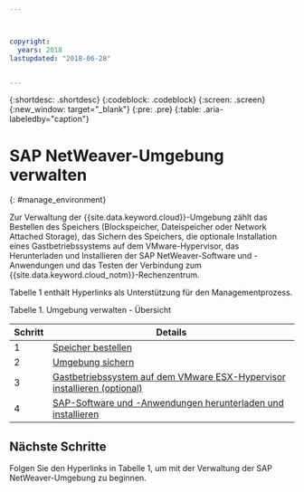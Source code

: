 ```yaml
---



copyright:
  years: 2018
lastupdated: "2018-06-28"


---
```


{:shortdesc: .shortdesc}
{:codeblock: .codeblock}
{:screen: .screen}
{:new_window: target="_blank"}
{:pre: .pre}
{:table: .aria-labeledby="caption"}

# SAP NetWeaver-Umgebung verwalten
{: #manage_environment}

Zur Verwaltung der {{site.data.keyword.cloud}}-Umgebung zählt das Bestellen des Speichers (Blockspeicher, Dateispeicher oder Network Attached Storage), das Sichern des Speichers, die optionale Installation eines Gastbetriebssystems auf dem VMware-Hypervisor, das Herunterladen und Installieren der SAP NetWeaver-Software und -Anwendungen und das Testen der Verbindung zum {{site.data.keyword.cloud_notm}}-Rechenzentrum.

Tabelle 1 enthält Hyperlinks als Unterstützung für den Managementprozess.

Tabelle 1. Umgebung verwalten - Übersicht

| Schritt | Details |
| --- | --- |
| 1 | [Speicher bestellen](/docs/infrastructure/sap-netweaver/sap-order-storage.html) |
| 2 | [Umgebung sichern](/docs/infrastructure/sap-netweaver/sap-secure-environment.html) |
| 3 | [Gastbetriebssystem auf dem VMware ESX-Hypervisor installieren (optional)](/docs/infrastructure/sap-netweaver/sap-installing-guest-operating-system-VMware-deployments.html) |
| 4 | [SAP-Software und -Anwendungen herunterladen und installieren](/docs/infrastructure/sap-netweaver/sap-installing-SAP-landscape.html) |

## Nächste Schritte

Folgen Sie den Hyperlinks in Tabelle 1, um mit der Verwaltung der SAP NetWeaver-Umgebung zu beginnen.
